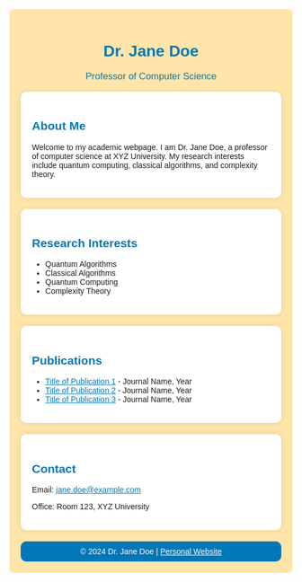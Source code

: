 <!-- README.md -->

<div style="background-color: #FFE5AA; padding: 20px; border-radius: 8px; font-family: Arial, sans-serif;">

<h1 align="center" style="color: #0077b6;">Dr. Jane Doe</h1>
<p align="center" style="color: #0077b6; font-size: 1.2em;">
    Professor of Computer Science
</p>

<div style="background-color: white; padding: 20px; border-radius: 10px; box-shadow: 0 0 10px rgba(0, 0, 0, 0.1);">
    <h2 style="color: #0077b6;">About Me</h2>
    <p>
        Welcome to my academic webpage. I am Dr. Jane Doe, a professor of computer science at XYZ University.
        My research interests include quantum computing, classical algorithms, and complexity theory.
    </p>
</div>

<div style="background-color: white; padding: 20px; border-radius: 10px; box-shadow: 0 0 10px rgba(0, 0, 0, 0.1); margin-top: 20px;">
    <h2 style="color: #0077b6;">Research Interests</h2>
    <ul>
        <li>Quantum Algorithms</li>
        <li>Classical Algorithms</li>
        <li>Quantum Computing</li>
        <li>Complexity Theory</li>
    </ul>
</div>

<div style="background-color: white; padding: 20px; border-radius: 10px; box-shadow: 0 0 10px rgba(0, 0, 0, 0.1); margin-top: 20px;">
    <h2 style="color: #0077b6;">Publications</h2>
    <ul>
        <li><a href="#" style="color: #0077b6;">Title of Publication 1</a> - Journal Name, Year</li>
        <li><a href="#" style="color: #0077b6;">Title of Publication 2</a> - Journal Name, Year</li>
        <li><a href="#" style="color: #0077b6;">Title of Publication 3</a> - Journal Name, Year</li>
    </ul>
</div>

<div style="background-color: white; padding: 20px; border-radius: 10px; box-shadow: 0 0 10px rgba(0, 0, 0, 0.1); margin-top: 20px;">
    <h2 style="color: #0077b6;">Contact</h2>
    <p>Email: <a href="mailto:jane.doe@example.com" style="color: #0077b6;">jane.doe@example.com</a></p>
    <p>Office: Room 123, XYZ University</p>
</div>

<footer style="text-align: center; padding: 10px 0; background-color: #0077b6; color: white; border-radius: 10px; margin-top: 20px;">
    &copy; 2024 Dr. Jane Doe | <a href="https://www.example.com" style="color: white;">Personal Website</a>
</footer>

</div>



